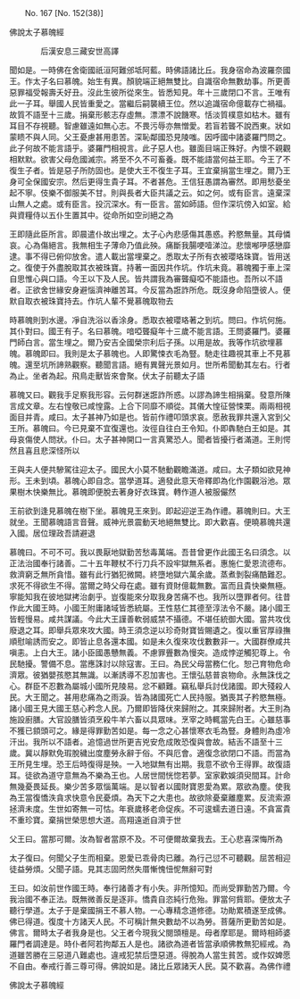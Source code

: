 ﻿　　No. 167 [No. 152(38)]

佛說太子慕魄經

　　　　后漢安息三藏安世高譯


聞如是。一時佛在舍衛國祇洹阿難邠坻阿藍。時佛語諸比丘。我身宿命為波羅奈國王。作太子名曰慕魄。始生有異。顏貌端正絕無雙比。自識宿命無數劫事。所更善惡罪福受報壽夭好丑。沒此生彼所從來生。皆悉知見。年十三歲閉口不言。王唯有此一子耳。舉國人民皆重愛之。當繼后嗣襲續王位。然以追識宿命億載存亡禍福。故質不語至十三歲。捐棄形骸志存虛無。漂漂不說饑寒。恬淡質樸意如枯木。雖有耳目不存視聽。智慮雖遠如無心志。不畏污辱亦無憎愛。若盲若聾不說西東。狀如蒙瞆不與人同。父王憂慮甚用患苦。深恥鄰國恐見陵嗤。因呼國中諸婆羅門問之。此子何故不能言語乎。婆羅門相視言。此子惡人也。雖面目端正殊好。內懷不親觀相默默。欲害父母危國滅宗。將至不久不可畜養。既不能語當何益王耶。今王了不復生子者。皆是惡子所防固也。是使大王不復生子耳。王宜棄捐當生埋之。爾乃王身可全保國安宗。然后更得生貴子耳。不者甚危。王信狂愚謂為審然。即用愁憂坐起不寧。伎樂不御服美不甘。則與長者大臣共議之云。如之何。或有臣言。遠棄深山無人之處。或有臣言。投沉深水。有一臣言。當如師語。但作深坑傍入如室。給與資糧侍以五仆生置其中。從命所如空刓絕之為

王即隨此臣所言。即晨遣仆故出埋之。太子心內悲感傷其愚惑。矜愍無量。其母憐哀。心為傷絕言。我無相生子薄命乃值此殃。痛斷我腸哽噎涕泣。悲懷喐吚感戀靡逮。事不得已俯仰放舍。遣人載出當埋棄之。悉取太子所有衣被瓔珞珠寶。皆用送之。復使于外盡脫取其衣被珠寶。持著一面因共作坑。作坑未竟。慕魄獨于車上深自思惟心與口語。今王以下及人民。皆共謂我為審聾癡啞不能語也。吾所以不語者。正欲舍世緣安身避惱濟神離苦耳。今反當為誑詐所危。既沒身命陷墮彼人。便默自取衣被珠寶持去。作坑人輩不覺慕魄取物去

時慕魄則到水邊。凈自洗浴以香涂身。悉取衣被瓔珞著之到坑。問曰。作坑何施。其仆對曰。國王有子。名曰慕魄。喑啞聾癡年十三歲不能言語。王問婆羅門。婆羅門師白言。當生埋之。爾乃安吉全國榮宗利后子孫。以用是故。我等作坑欲埋慕魄。慕魄即曰。我則是太子慕魄也。人即驚悚衣毛為豎。馳走往趣視其車上不見慕魄。還至坑所諦熟觀察。聽聞言語。絕有異聲光景如月。世所希聞動其左右。行者為止。坐者為起。飛鳥走獸皆來會聚。伏太子前聽太子語

慕魄又曰。觀我手足察我形容。云何群迷誑詐所惑。以謬為諦生相捐棄。發意所陳言成文章。左右惶敬已咸惶露。上合下同靡不順從。其儀大惶征營悚栗。兩兩相視面目并青。咸曰。太子甚神乃如是也。皆前作禮叩頭求哀。愿赦我罪共還入宮到父王所。慕魄曰。今已見棄不宜復還也。汝徑自往白王令知。仆即犇馳白王如是。其母哀傷使人問狀。仆曰。太子甚神開口一言真驚恐人。聞者皆擾行者滿道。王則愕然且喜且悲深怪所以

王與夫人便共驂駕往迎太子。國民大小莫不馳動觀瞻滿道。咸曰。太子類如欲見神形。王未到頃。慕魄心即自念。當學道耳。適發此意天帝釋即為化作園觀浴池。眾果樹木快樂無比。慕魄即便脫去著身好衣珠寶。轉作道人被服儼然

王前欲到逢見慕魄在樹下坐。慕魄見王來到。即起迎逆王為作禮。慕魄則曰。大王就坐。王聞慕魄語言音聲。威神光景震動天地絕無雙比。即大歡喜。便曉慕魄共還入國。居位理政吾請避退

慕魄曰。不可不可。我以畏厭地獄勤苦愁毒萬端。吾昔曾更作此國王名曰須念。以正法治國奉行諸善。二十五年鞭杖不行刀兵不設牢獄無系者。惠施仁愛恩流德布。救濟窮乏無所貪惜。雖有此行猶犯微闕。終墮地獄六萬余歲。蒸煮剝裂痛酷難忍。求死不得欲生不得。當爾之時父母在處。雖有資財億載無數。富而且貴快樂無極。寧能知我在彼地獄拷治劇乎。豈復能來分取我身苦痛不也。我所以墮罪者何。往昔作此大國王時。小國王附庸諸域皆悉統屬。王性慈仁其德至淳法令不嚴。諸小國王皆輕慢易。咸共謀議。今此大王謹善軟弱威禁不攝德。不堪任統御大國。當共攻伐廢退之耳。即舉兵眾來攻大國。時王須念逆以珍奇財寶皆賜遺之。復以重官厚祿撫順慰喻誘而安之。即皆止息各還本國。如是未久復來攻伐數數非一。大國群僚咸共嗔恚。上白大王。諸小臣國愚戇無義。不慮罪舋數為慢突。造成悖逆觸犯尊上。令民馳擾。警備不息。當應誅討以除寇害。王曰。為民父母當務仁化。恕己育物危命濟眾。彼猶嬰孩愍其無識。以漸誘導不忍加害也。王懷弘慈普哀物命。永無誅伐之心。群臣不忍數為屬城小國所見陵易。忿不顧難。竊私舉兵討伐諸國。即大殘殺人民。大王聞之。甚用悲痛為之雨淚。皆為諸國死亡人民持服。猶喪其子矜愍無極。諸小國王見大國王慈心矜念人民。乃爾即皆降伏來歸附之。其來歸附者。大王則為施設廚膳。大官設膳皆須烹殺牛羊六畜以具眾味。烹宰之時輒當先白王。心雖慈事不獲已顉頭可之。緣是得罪勤苦如是。每一念之心甚懷寒衣毛為豎。身體則為虛冷汗出。我所以不語者。追憶過世所更吉兇安危成敗恐復與會故。結舌不語至十三歲。冀以靜默免瑕脫穢出度塵勞永辭于俗。不與厄會。適復念欲閉口不語。而當為王所見生埋。恐王后時復得是殃。一入地獄無有出期。我意不欲令王得罪。故復語耳。徒欲為道守意無為不樂為王也。人居世間恍惚若夢。室家歡娛須臾間耳。計命無幾憂畏延長。樂少苦多眾惱萬端。是以智者以國財寶恩愛為累。眾欲為塵。使我為王當復憍泆貪求快意令民憂煩。為天下之大患也。故欲除憂棄離塵累。反流索源拯濟未度。生世如寄無一可怙。年衰歲移老命促疾。不可逡蠕去道日遠。不貪富貴不重珍寶。棄捐世榮思想大道。高翔遠逝自濟于世

父王曰。當那可爾。汝為智者當原不及。不可便爾故棄我去。王心悲喜深悔所為

太子復曰。何聞父子生而相棄。恩愛已乖骨肉已離。為行己愆不可聽觀。屈苦相迎徒益勞煩。父聞子語。見其志固罔然失厝慚愧忸怩無辭可對

王曰。如汝前世作國王時。奉行諸善才有小失。非所憶知。而尚受罪勤苦乃爾。今我治國不奉正法。既無微善反是逐非。憍貴自恣純行危殆。罪當何貲耶。便放太子聽行學道。太子于是棄國捐王不慕人物。一心專精念道修德。功勛累積遂至成佛。佛已得道。復度十方諸天人民。不可稱計無央數劫不以為勞。菩薩所更勤苦如是。佛言。爾時太子者我身是也。父王者今現我父閱頭檀是。母者摩耶是。爾時相師婆羅門者調達是。時仆者阿若拘鄰五人是也。諸欲為道者皆當承順佛教無犯經戒。為道雖苦勝在三惡道八難處也。違戒犯禁后墮惡道。得脫為人當生貧苦。或作奴婢愿不自由。奉戒行善三尊可得。佛說如是。諸比丘眾諸天人民。莫不歡喜。為佛作禮

佛說太子慕魄經
